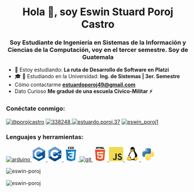 <h1 align="center">Hola 👋, soy Eswin Stuard Poroj Castro</h1><h3 align="center">
Soy Estudiante de Ingeniería en Sistemas de la Información y Ciencias de la Computación, voy en el tercer semestre. Soy de Guatemala</h3>

- 🌱 Estoy estudiando: **La ruta de Desarrollo de Software en Platzi**
- 🎓 👨 Estudiando en la Universidad: **Ing. de Sistemas | 3er. Semestre**
- Cómo contactarme **estuardoporoj49@gmail.com**
- Dato Curioso **Me gradué de una escuela Cívico-Militar ⚡**

<h3 align="left">Conéctate conmigo:</h3><p align="left">
  
<a href="https://twitter.com/@porojcastro" target="blank"><img align="center" src=" 📫 https://raw.githubusercontent.com/rahuldkjain/github-profile-readme-generator/master/src/images/icons/Social/twitter.svg" alt="@porojcastro" height="30" width="40" /></a>
<a href="https://stackoverflow.com/users/338248" target="blank"><img align="center" src="https://raw.githubusercontent.com/rahuldkjain/github-profile-readme-generator/master/src/images/icons/Social/stack-overflow.svg" alt="338248" height="30" width="40" />
</a>
<a href="https://fb.com/estuardo.poroj.37" target="blank"><img align="center" src="https://raw.githubusercontent.com/rahuldkjain/github-profile-readme-generator/master/src/images/icons/Social/facebook.svg" alt="estuardo.poroj.37" height="30" width="40" /></a>
<a href="https://instagram.com/eswin_poroj1" target="blank"><img align="center" src="https://raw.githubusercontent.com/rahuldkjain/github-profile-readme-generator/master/src/images/icons/Social/instagram.svg" alt="eswin_poroj1" height="30" width="40" /></a>
</p>
<h3 align="left">Lenguajes y herramientas:</h3>
<p align="left">


<a href="https://www.arduino.cc/" target="_blank" rel="noreferrer"> <img src="https://cdn.worldvectorlogo.com/logos/arduino-1.svg" alt="arduino" width="40" height="40"/> </a> 
<a href="https://www.cprogramming.com/" target="_blank" rel="noreferrer"> <img src="https://raw.githubusercontent.com/devicons/devicon/master/icons/c/c-original.svg" alt="c" width="40" height="40"/> </a> 
<a href="https://www.w3schools.com/cpp/" target="_blank" rel="noreferrer"> <img src="https://raw.githubusercontent.com/devicons/devicon/master/icons/cplusplus/cplusplus-original.svg" alt="cplusplus" width="40" height="40"/> </a> 
<a href="https://www.w3schools.com/css/" target="_blank" rel="noreferrer"> <img src="https://raw.githubusercontent.com/devicons/devicon/master/icons/css3/css3-original-wordmark.svg" alt="css3" width="40" height="40"/> </a> 
<a href="https://git-scm.com/" target="_blank" rel="noreferrer"> <img src="https://www.vectorlogo.zone/logos/git-scm/git-scm-icon.svg" alt="git" width="40" height="40"/> </a> 
<a href="https://www.w3.org/html/" target="_blank" rel="noreferrer"> <img src="https://raw.githubusercontent.com/devicons/devicon/master/icons/html5/html5-original-wordmark.svg" alt="html5" width="40" height="40"/> </a> 
<a href="https://developer.mozilla.org/en-US/docs/Web/JavaScript" target="_blank" rel="noreferrer"> <img src="https://raw.githubusercontent.com/devicons/devicon/master/icons/javascript/javascript-original.svg" alt="javascript" width="40" height="40"/> </a> 
<a href="https://www.linux.org/" target="_blank" rel="noreferrer"> <img src="https://raw.githubusercontent.com/devicons/devicon/master/icons/linux/linux-original.svg" alt="linux" width="40" height="40"/> </a> 
<a href="https://www.python.org" target="_blank" rel="noreferrer"> <img src="https://raw.githubusercontent.com/devicons/devicon/master/icons/python/python-original.svg" alt="python" width="40" height="40"/> </a> </p>

<p><img align="center" src="https://github-readme-stats.vercel.app/api/top-langs?username=eswin-poroj&show_icons=true&locale=en&layout=compact" alt="eswin-poroj" /></p>
<p><img align="center" src="https://github-readme-streak-stats.herokuapp.com/?user=eswin-poroj&" alt="eswin-poroj" /></p>
